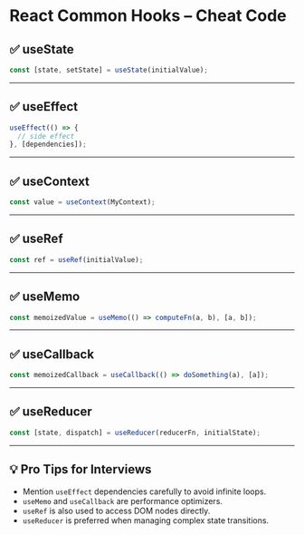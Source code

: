 # React Common Hooks – Cheat Code

## ✅ useState

```js
const [state, setState] = useState(initialValue);
```

---

## ✅ useEffect

```js
useEffect(() => {
  // side effect
}, [dependencies]);
```

---

## ✅ useContext

```js
const value = useContext(MyContext);
```

---

## ✅ useRef

```js
const ref = useRef(initialValue);
```

---

## ✅ useMemo

```js
const memoizedValue = useMemo(() => computeFn(a, b), [a, b]);
```

---

## ✅ useCallback

```js
const memoizedCallback = useCallback(() => doSomething(a), [a]);
```

---

## ✅ useReducer

```js
const [state, dispatch] = useReducer(reducerFn, initialState);
```

---

## 💡 Pro Tips for Interviews

* Mention `useEffect` dependencies carefully to avoid infinite loops.
* `useMemo` and `useCallback` are performance optimizers.
* `useRef` is also used to access DOM nodes directly.
* `useReducer` is preferred when managing complex state transitions.
